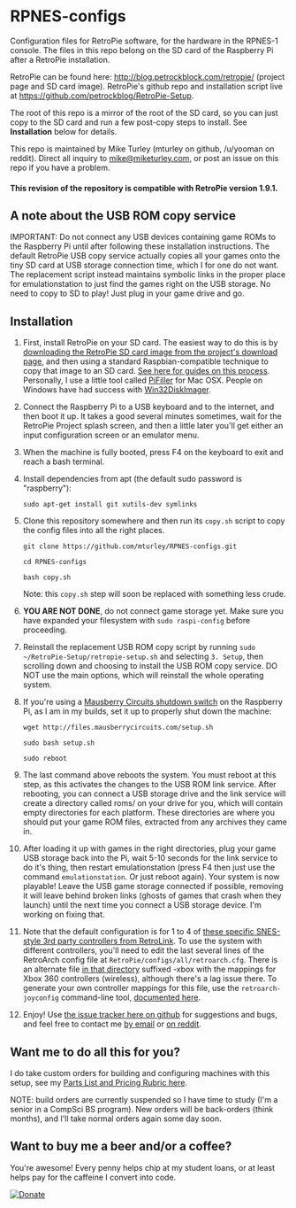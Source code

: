 RPNES-configs
=============

Configuration files for RetroPie software, for the hardware in the RPNES-1 console.  The files in this repo belong on the SD card of the Raspberry Pi after a RetroPie installation.

RetroPie can be found here: http://blog.petrockblock.com/retropie/  (project page and SD card image).  RetroPie's github repo and installation script live at https://github.com/petrockblog/RetroPie-Setup.

The root of this repo is a mirror of the root of the SD card, so you can just copy to the SD card and run a few post-copy steps to install.  See **Installation** below for details.

This repo is maintained by Mike Turley (mturley on github, /u/yooman on reddit).  Direct all inquiry to mike@miketurley.com, or post an issue on this repo if you have a problem.

#### This revision of the repository is compatible with RetroPie version 1.9.1.


A note about the USB ROM copy service
-------------------------------------

IMPORTANT: Do not connect any USB devices containing game ROMs to the Raspberry Pi until after following these installation instructions.  The default RetroPie USB copy service actually copies all your games onto the tiny SD card at USB storage connection time, which I for one do not want.  The replacement script instead maintains symbolic links in the proper place for emulationstation to just find the games right on the USB storage.  No need to copy to SD to play!  Just plug in your game drive and go.


Installation
------------

1. First, install RetroPie on your SD card.  The easiest way to do this is by [downloading the RetroPie SD card image from the project's download page](http://blog.petrockblock.com/retropie/retropie-downloads/), and then using a standard Raspbian-compatible technique to copy that image to an SD card.  [See here for guides on this process](http://elinux.org/RPi_Easy_SD_Card_Setup).  Personally, I use a little tool called [PiFiller](http://ivanx.com/raspberrypi/) for Mac OSX.  People on Windows have had success with [Win32DiskImager](http://sourceforge.net/projects/win32diskimager/).

2. Connect the Raspberry Pi to a USB keyboard and to the internet, and then boot it up.  It takes a good several minutes sometimes, wait for the RetroPie Project splash screen, and then a little later you'll get either an input configuration screen or an emulator menu.

3. When the machine is fully booted, press F4 on the keyboard to exit and reach a bash terminal.

4. Install dependencies from apt (the default sudo password is "raspberry"):

    `sudo apt-get install git xutils-dev symlinks`
    
5. Clone this repository somewhere and then run its `copy.sh` script to copy the config files into all the right places.

    `git clone https://github.com/mturley/RPNES-configs.git`
   
    `cd RPNES-configs`

    `bash copy.sh`
    
    Note: this `copy.sh` step will soon be replaced with something less crude.

6. **YOU ARE NOT DONE**, do not connect game storage yet.  Make sure you have expanded your filesystem with `sudo raspi-config` before proceeding.

7. Reinstall the replacement USB ROM copy script by running `sudo ~/RetroPie-Setup/retropie-setup.sh` and selecting `3. Setup`, then scrolling down and choosing to install the USB ROM copy service.  DO NOT use the main options, which will reinstall the whole operating system.

8. If you're using a [Mausberry Circuits shutdown switch](http://mausberrycircuits.com/) on the Raspberry Pi, as I am in my builds, set it up to properly shut down the machine:

    `wget http://files.mausberrycircuits.com/setup.sh`
    
    `sudo bash setup.sh`
    
    `sudo reboot`

9. The last command above reboots the system. You must reboot at this step, as this activates the changes to the USB ROM link service.  After rebooting, you can connect a USB storage drive and the link service will create a directory called roms/ on your drive for you, which will contain empty directories for each platform.  These directories are where you should put your game ROM files, extracted from any archives they came in.

10. After loading it up with games in the right directories, plug your game USB storage back into the Pi, wait 5-10 seconds for the link service to do it's thing, then restart emulationstation (press F4 then just use the command `emulationstation`.  Or just reboot again).  Your system is now playable!  Leave the USB game storage connected if possible, removing it will leave behind broken links (ghosts of games that crash when they launch) until the next time you connect a USB storage device.  I'm working on fixing that.

11. Note that the default configuration is for 1 to 4 of [these specific SNES-style 3rd party controllers from RetroLink](http://www.lukiegames.com/New-SNES-Retro-PC-USB-Controller_p_11155.html).  To use the system with different controllers, you'll need to edit the last several lines of the RetroArch config file at `RetroPie/configs/all/retroarch.cfg`.  There is an alternate file [in that directory](https://github.com/mturley/RPNES-configs/tree/master/RetroPie/configs/all) suffixed -xbox with the mappings for Xbox 360 controllers (wireless), although there's a lag issue there.  To generate your own controller mappings for this file, use the `retroarch-joyconfig` command-line tool, [documented here](https://github.com/petrockblog/RetroPie-Setup/wiki/Is-there-another-way-to-set-up-the-gamepad-for-use,-e.g.,-withing-the-snes-emulator%3F).

12. Enjoy!  Use [the issue tracker here on github](https://github.com/mturley/RPNES-configs/issues) for suggestions and bugs, and feel free to contact me [by email](mailto:mike@miketurley.com) or [on reddit](http://www.reddit.com/message/compose/?to=yooman).


Want me to do all this for you?
-------------------------------

I do take custom orders for building and configuring machines with this setup, see my [Parts List and Pricing Rubric here](https://docs.google.com/document/d/1rLLHG-VLm9iHEIwyDLYxpoxHrP2LZxCx-SFpLb31xx0/edit).

NOTE: build orders are currently suspended so I have time to study (I'm a senior in a CompSci BS program).  New orders will be back-orders (think months), and I'll take normal orders again some day soon.


Want to buy me a beer and/or a coffee?
--------------------------------------

You're awesome! Every penny helps chip at my student loans, or at least helps pay for the caffeine I convert into code.

[![Donate](https://www.paypalobjects.com/en_US/i/btn/btn_donate_LG.gif)](https://www.paypal.com/cgi-bin/webscr?cmd=_donations&business=mike%40miketurley%2ecom&lc=US&item_name=MikeTurley%2ecom%20Services&item_number=RPNES%2dTIP&currency_code=USD&bn=PP%2dDonationsBF%3abtn_donateCC_LG%2egif%3aNonHosted)
